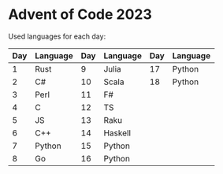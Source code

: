 # Advent of Code 2023

Used languages for each day:

| Day | Language | Day | Language | Day | Language |
|-----|----------|-----|----------|-----| ---------|
|  1  | Rust     |  9  | Julia    | 17  | Python   |
|  2  | C#       | 10  | Scala    | 18  | Python   |
|  3  | Perl     | 11  | F#       |
|  4  | C        | 12  | TS       |
|  5  | JS       | 13  | Raku     |
|  6  | C++      | 14  | Haskell  |
|  7  | Python   | 15  | Python   |
|  8  | Go       | 16  | Python   |
